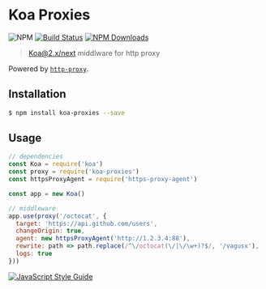 # Koa Proxies

![NPM](https://img.shields.io/npm/v/koa-proxies.svg)
[![Build Status](https://travis-ci.org/vagusX/koa-proxies.svg)](https://travis-ci.org/vagusX/koa-proxies)
[![NPM Downloads](https://img.shields.io/npm/dm/localeval.svg)](https://www.npmjs.com/package/koa-proxies)

> [Koa@2.x/next](https://github.com/koajs/koa) middlware for http proxy

Powered by [`http-proxy`](https://github.com/nodejitsu/node-http-proxy).

## Installation

```bash
$ npm install koa-proxies --save
```

## Usage

```js
// dependencies
const Koa = require('koa')
const proxy = require('koa-proxies')
const httpsProxyAgent = require('https-proxy-agent')

const app = new Koa()

// middleware
app.use(proxy('/octocat', {
  target: 'https://api.github.com/users',    
  changeOrigin: true,
  agent: new httpsProxyAgent('http://1.2.3.4:88'),
  rewrite: path => path.replace(/^\/octocat(\/|\/\w+)?$/, '/vagusx'),
  logs: true
}))
```

[![JavaScript Style Guide](https://cdn.rawgit.com/feross/standard/master/badge.svg)](https://github.com/feross/standard)
